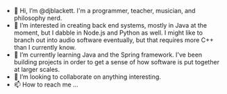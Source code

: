 - 👋 Hi, I’m @djblackett. I'm a programmer, teacher, musician, and philosophy nerd. 
- 👀 I’m interested in creating back end systems, mostly in Java at the moment, but I dabble in Node.js and Python as well. 
   I might like to branch out into audio software eventually, but that requires more C++ than I currently know. 
- 🌱 I’m currently learning Java and the Spring framework. I've been building projects in order to get a sense of how software is put together at larger scales. 
- 💞️ I’m looking to collaborate on anything interesting. 
- 📫 How to reach me ...

<!---
djblackett/djblackett is a ✨ special ✨ repository because its `README.md` (this file) appears on your GitHub profile.
You can click the Preview link to take a look at your changes.
--->
